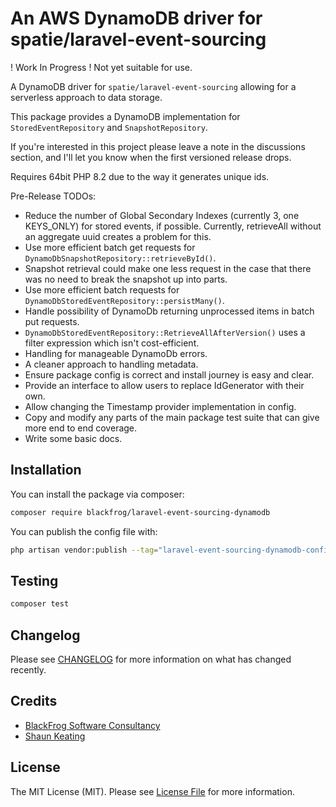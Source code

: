 # An AWS DynamoDB driver for spatie/laravel-event-sourcing

! Work In Progress ! Not yet suitable for use.

A DynamoDB driver for `spatie/laravel-event-sourcing` allowing for a serverless approach to data storage.

This package provides a DynamoDB implementation for `StoredEventRepository` and `SnapshotRepository`.

If you're interested in this project please leave a note in the discussions section, and I'll let you know when the first
versioned release drops.

Requires 64bit PHP 8.2 due to the way it generates unique ids.

Pre-Release TODOs:

- Reduce the number of Global Secondary Indexes (currently 3, one KEYS_ONLY) for stored events, if possible. Currently,
    retrieveAll without an aggregate uuid creates a problem for this. 
- Use more efficient batch get requests for `DynamoDbSnapshotRepository::retrieveById()`.
- Snapshot retrieval could make one less request in the case that there was no need to break the snapshot up into parts.
- Use more efficient batch requests for `DynamoDbStoredEventRepository::persistMany()`.
- Handle possibility of DynamoDb returning unprocessed items in batch put requests.
- `DynamoDbStoredEventRepository::RetrieveAllAfterVersion()` uses a filter expression which isn't cost-efficient.
- Handling for manageable DynamoDb errors.
- A cleaner approach to handling metadata.
- Ensure package config is correct and install journey is easy and clear.
- Provide an interface to allow users to replace IdGenerator with their own.
- Allow changing the Timestamp provider implementation in config.
- Copy and modify any parts of the main package test suite that can give more end to end coverage.
- Write some basic docs.

## Installation

You can install the package via composer:

```bash
composer require blackfrog/laravel-event-sourcing-dynamodb
````

You can publish the config file with:

```bash
php artisan vendor:publish --tag="laravel-event-sourcing-dynamodb-config"
```

## Testing

```bash
composer test
```

## Changelog

Please see [CHANGELOG](CHANGELOG.md) for more information on what has changed recently.

## Credits

- [BlackFrog Software Consultancy](https://blackfrog.co)
- [Shaun Keating](https://github.com/shkeats)

## License

The MIT License (MIT). Please see [License File](LICENSE.md) for more information.
